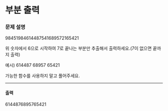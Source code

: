 # 부분 출력

### 문제 설명

98451984614487541689572165421

위 숫자에서 6으로 시작하여 7로 끝나는 부분만 추출해서 출력하세요.(7이 없으면 끝까지 출력)

예시) 614487    68957    65421

가능한 함수를 사용하지 말고 풀어주세요.

<hr>

<h4>출력</h4>
6144876895765421

